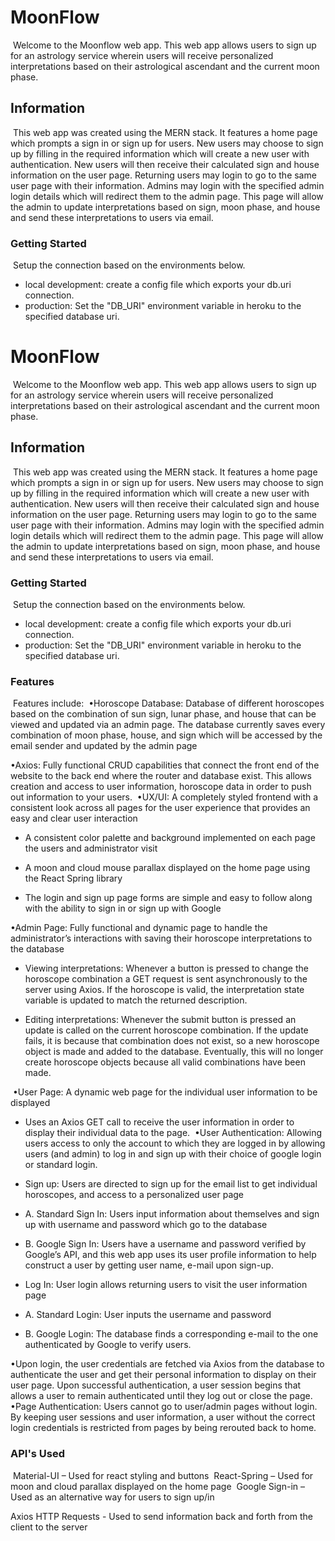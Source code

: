 # MoonFlow
​
Welcome to the Moonflow web app. 
This web app allows users to sign up for an astrology service wherein users will receive personalized interpretations based on their astrological ascendant and the current moon phase. 
​
## Information
​
This web app was created using the MERN stack. It features a home page which prompts a sign in or sign up for users. New users may choose to sign up by filling in the required information which will create a new user with authentication. New users will then receive their calculated sign and house information on the user page. Returning users may login to go to the same user page with their information. Admins may login with the specified admin login details which will redirect them to the admin page. This page will allow the admin to update interpretations based on sign, moon phase, and house and send these interpretations to users via email. 
​
### Getting Started
​
Setup the connection based on the environments below.
- local development: create a config file which exports your db.uri connection. 
- production: Set the "DB_URI" environment variable in heroku to the specified database uri.
​
# MoonFlow
​
Welcome to the Moonflow web app. 
This web app allows users to sign up for an astrology service wherein users will receive personalized interpretations based on their astrological ascendant and the current moon phase. 
​
## Information
​
This web app was created using the MERN stack. It features a home page which prompts a sign in or sign up for users. New users may choose to sign up by filling in the required information which will create a new user with authentication. New users will then receive their calculated sign and house information on the user page. Returning users may login to go to the same user page with their information. Admins may login with the specified admin login details which will redirect them to the admin page. This page will allow the admin to update interpretations based on sign, moon phase, and house and send these interpretations to users via email. 
​
### Getting Started
​
Setup the connection based on the environments below.
- local development: create a config file which exports your db.uri connection. 
- production: Set the "DB_URI" environment variable in heroku to the specified database uri.

### Features
​
Features include:
​
  •Horoscope Database:  Database of different horoscopes based on the combination of sun sign, lunar phase, and house that can be viewed and updated via an admin page. The database currently saves every combination of moon phase, house, and sign which will be accessed by the email sender and updated by the admin page
  
  •Axios: Fully functional CRUD capabilities that connect the front end of the website to the back end where the router and database exist. This allows creation and access to user information, horoscope data in order to push out information to your users.
​
  •UX/UI: A completely styled frontend with a consistent look across all pages for the user experience that provides an easy and clear user interaction
  
   - A consistent color palette and background implemented on each page the users and administrator visit
     
   - A moon and cloud mouse parallax displayed on the home page using the React Spring library
     
   - The login and sign up page forms are simple and easy to follow along with the ability to sign in or sign up with Google
   
  •Admin Page: Fully functional and dynamic page to handle the administrator’s interactions with saving their horoscope interpretations to the database
  
   - Viewing interpretations: Whenever a button is pressed to change the horoscope combination a GET request is sent asynchronously to the server using Axios. If the horoscope is valid, the interpretation state variable is updated to match the returned description. 
     
   - Editing interpretations: Whenever the submit button is pressed an update is called on the current horoscope combination. If the update fails, it is because that combination does not exist, so a new horoscope object is made and added to the database. Eventually, this will no longer create horoscope objects because all valid combinations have been made.
     
​
  •User Page: A dynamic web page for the individual user information to be displayed
   
   - Uses an Axios GET call to receive the user information in order to display their individual data to the page.
​
   •User Authentication: Allowing users access to only the account to which they are logged in by allowing users (and admin) to log in and sign up with their choice of google login or standard login.  
   
   - Sign up: Users are directed to sign up for the email list to get individual horoscopes, and access to a personalized user page
   
   -   A. Standard Sign In: Users input information about themselves and sign up with username and password which go to the database
		
   -   B. Google Sign In: Users have a username and password verified by Google’s API, and this web app uses its user profile information to help construct a user by getting user name, e-mail upon sign-up.
​
   - Log In: User login allows returning users to visit the user information page
   
   -   A. Standard Login: User inputs the username and password
		
   -  B. Google Login: The database finds a corresponding e-mail to the one authenticated by Google to verify users. 
		
•Upon login, the user credentials are fetched via Axios from the database to authenticate the user and get their personal information to display on their user page.  Upon successful authentication, a user session begins that allows a user to remain authenticated until they log out or close the page.  
​
•Page Authentication: Users cannot go to user/admin pages without login. By keeping user sessions and user information, a user without the correct login credentials is restricted from pages by being rerouted back to home.
​
​
### API's Used
​
Material-UI – Used for react styling and buttons
​
React-Spring – Used for moon and cloud parallax displayed on the home page
​
Google Sign-in – Used as an alternative way for users to sign up/in

Axios HTTP Requests - Used to send information back and forth from the client to the server